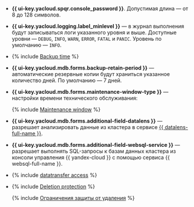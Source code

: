* **{{ ui-key.yacloud.spqr.console_password }}**. Допустимая длина — от 8 до 128 символов.

* **{{ ui-key.yacloud.logging.label_minlevel }}** — в журнал выполнения будут записываться логи указанного уровня и выше. Доступные уровни — `DEBUG`, `INFO`, `WARN`, `ERROR`, `FATAL` и `PANIC`. Уровень по умолчанию — `INFO`.

* {% include [Backup time](../../../../_includes/mdb/console/backup-time.md) %}

* **{{ ui-key.yacloud.mdb.forms.backup-retain-period }}** — автоматические резервные копии будут храниться указанное количество дней. По умолчанию — 7 дней.

* **{{ ui-key.yacloud.mdb.forms.maintenance-window-type }}** — настройки времени технического обслуживания:

    {% include [Maintenance window](../../console/maintenance-window-description.md) %}

* **{{ ui-key.yacloud.mdb.forms.additional-field-datalens }}** — разрешает анализировать данные из кластера в сервисе [{{ datalens-full-name }}](../../../../datalens/concepts/index.md).

* **{{ ui-key.yacloud.mdb.forms.additional-field-websql-service }}** — разрешает выполнять SQL-запросы к базам данных кластера из консоли управления {{ yandex-cloud }} с помощью сервиса {{ websql-full-name }}.

* {% include [datatransfer access](../../console/datatransfer-access.md) %}

* {% include [Deletion protection](../../console/deletion-protection.md) %}

    {% include [Ограничения защиты от удаления](../../deletion-protection-limits-db.md) %}
